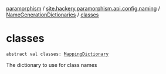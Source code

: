 [paramorphism](../../index.md) / [site.hackery.paramorphism.api.config.naming](../index.md) / [NameGenerationDictionaries](index.md) / [classes](./classes.md)

# classes

`abstract val classes: `[`MappingDictionary`](../../site.hackery.paramorphism.api.naming/-mapping-dictionary/index.md)

The dictionary to use for class names

